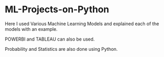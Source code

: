 # ML-Projects-on-Python

Here I used Various Machine Learning Models and explained each of the models with an example.

POWERBI and TABLEAU can also be used.

Probability and Statistics are also done using Python.
